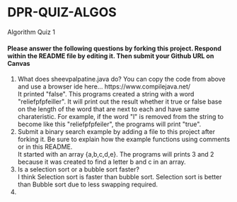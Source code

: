 # DPR-QUIZ-ALGOS
Algorithm Quiz 1
 
<h4>Please answer the following questions by forking this project. Respond within the README file by editing it. Then submit your Github URL on Canvas</h4>
<ol>
 <li>What does sheevpalpatine.java do? You can copy the code from above and use a browser ide here... https://www.compilejava.net/</li>
     It printed "false". This programs created a string with a word "reliefpfpfeiller". It will print out the result whether it true or false base on the length of the word that are next to each and have same charateristic. For example, if the word "l" is removed from the string to become like this "reliefpfpfeiler", the programs will print "true".
  <li>Submit a binary search example by adding a file to this project after forking it. Be sure to explain how the example functions using comments or in this README.</li>
      It started with an array {a,b,c,d,e}. The programs will prints 3 and 2 because it was created to find a letter b and c in an array.
  <li>Is a selection sort or a bubble sort faster?</li>
      I think Selection sort is faster than bubble sort. Selection sort is better than Bubble sort due to less swapping required.<li>
 </ol>
 
